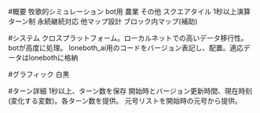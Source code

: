 #概要
牧歌的シミュレーション
bot用
農業
その他
スクエアタイル
1秒以上演算ターン制
永続継続対応
他マップ設計
ブロック内マップ(補助)

#システム
クロスプラットフォーム。ローカルネットでの高いデータ移行性。
botが高度に処理。
loneboth_ai用のコードをバージョン表記し、配置。適応データはlonebothに格納

#グラフィック
白黒

#ターン詳細
1秒以上、ターン数を保存
開始時とバージョン更新時間、現在時刻(変化する変数)。各ターン数を提供。
元号リストを開始時の元号から提供。